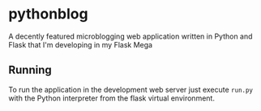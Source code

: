 pythonblog
=========

A decently featured microblogging web application written in Python and Flask that I'm developing in my Flask Mega


Running
-------

To run the application in the development web server just execute `run.py` with the Python interpreter from the flask virtual environment.


